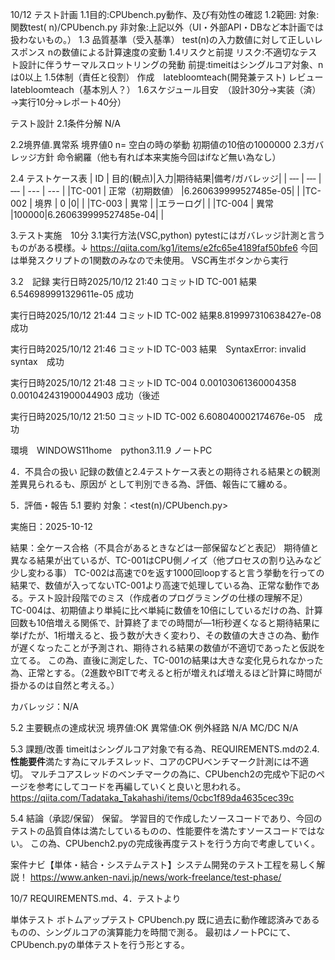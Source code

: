 10/12
テスト計画
1.1目的:CPUbench.py動作、及び有効性の確認
1.2範囲: 対象:関数test( n)/CPUbench.py
非対象:上記以外（UI・外部API・DBなど本計画では扱わないもの。）
1.3 品質基準（受入基準）
test(n)の入力数値に対して正しいレスポンス
nの数値による計算速度の変動
1.4リスクと前提
リスク:不適切なテスト設計に伴うサーマルスロットリングの発動
前提:timeitはシングルコア対象、nは0以上
1.5体制（責任と役割）
作成　latebloomteach(開発兼テスト)
レビュー　latebloomteach（基本別人？）
1.6スケジュール目安　（設計30分→実装（済）→実行10分→レポート40分）

テスト設計
2.1条件分解
N/A

2.2境界値.異常系
境界値0
n= 空白の時の挙動
初期値の10倍の1000000
2.3ガバレッジ方針
命令網羅（他も有れば本来実施今回はifなど無い為なし）

2.4
テストケース表
| ID | 目的(観点)|入力|期待結果|備考/ガバレッジ|
| ‐‐‐ | ‐‐‐ | ‐‐‐ | --- | --- |
|TC-001 | 正常（初期数値） |6.260639999527485e-05| |
|TC-002 | 境界 | 0 |0| |
|TC-003 | 異常 |  |エラーログ| |
|TC-004 | 異常 |100000|6.260639999527485e-04| |

3.テスト実施　10分
3.1実行方法(VSC,python)
pytestにはガバレッジ計測と言うものがある模様。↓
https://qiita.com/kg1/items/e2fc65e4189faf50bfe6
今回は単発スクリプトの1関数のみなので未使用。
VSC再生ボタンから実行

3.2　記録
実行日時2025/10/12 21:40
コミットID TC-001
結果6.546989991329611e-05 成功

実行日時2025/10/12 21:44
コミットID TC-002
結果8.819997310638427e-08　成功

実行日時2025/10/12 21:46
コミットID TC-003
結果　SyntaxError: invalid syntax　成功

実行日時2025/10/12 21:48
コミットID TC-004
0.00103061360004358
0.001042431900044903 成功（後述 

実行日時2025/10/12 21:50 
コミットID TC-002
6.608040002174676e-05　成功

環境　WINDOWS11home　python3.11.9 ノートPC

4．不具合の扱い
記録の数値と2.4テストケース表との期待される結果との観測差異見られるも、原因が
として判別できる為、評価、報告にて纏める。

5．評価・報告
5.1 要約
対象：<test(n)/CPUbench.py>

実施日：2025-10-12

結果：全ケース合格（不具合があるときなどは一部保留などと表記）
期待値と異なる結果が出ているが、TC-001はCPU側ノイズ（他プロセスの割り込みなど少し変わる事）
TC-002は高速で0を返す1000回loopすると言う挙動を行っての結果で、数値が入ってないTC-001より高速で処理している為、正常な動作である。テスト設計段階でのミス（作成者のプログラミングの仕様の理解不足）
TC-004は、初期値より単純に比べ単純に数値を10倍にしているだけの為、計算回数も10倍増える関係で、計算終了までの時間が―1桁秒遅くなると期待結果に挙げたが、1桁増えると、扱う数が大きく変わり、その数値の大きさの為、動作が遅くなったことが予測され、期待される結果の数値が不適切であったと仮説を立てる。
この為、直後に測定した、TC-001の結果は大きな変化見られなかった為、正常とする。（2進数やBITで考えると桁が増えれば増えるほど計算に時間が掛かるのは自然と考える。）

カバレッジ：N/A

5.2 主要観点の達成状況
境界値:OK
異常値:OK
例外経路 N/A
MC/DC N/A

5.3 課題/改善
timeitはシングルコア対象で有る為、REQUIREMENTS.mdの2.4. **性能要件**満たす為にマルチスレッド、コアのCPUベンチマーク計測には不適切。
マルチコアスレッドのベンチマークの為に、CPUbench2の完成や下記のページを参考にしてコードを再編していくと良いと思われる。
https://qiita.com/Tadataka_Takahashi/items/0cbc1f89da4635cec39c

5.4 結論（承認/保留）
保留。
学習目的で作成したソースコードであり、今回のテストの品質自体は満たしているものの、性能要件を満たすソースコードではない。
この為、CPUbench2.pyの完成後再度テストを行う方向で考慮していく。




案件ナビ【単体・結合・システムテスト】システム開発のテスト工程を易しく解説！
https://www.anken-navi.jp/news/work-freelance/test-phase/

10/7
REQUIREMENTS.md、4．テストより

単体テスト
ボトムアップテスト
CPUbench.py
既に過去に動作確認済みであるものの、シングルコアの演算能力を時間で測る。
最初はノートPCにて、CPUbench.pyの単体テストを行う形とする。

